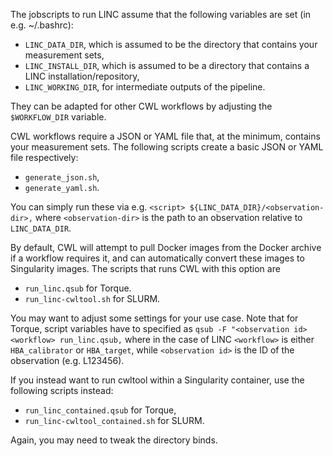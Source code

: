 The jobscripts to run LINC assume that the following variables are set (in e.g. ~/.bashrc):
* `LINC_DATA_DIR`, which is assumed to be the directory that contains your measurement sets,
* `LINC_INSTALL_DIR`, which is assumed to be a directory that contains a LINC installation/repository,
* `LINC_WORKING_DIR`, for intermediate outputs of the pipeline.

They can be adapted for other CWL workflows by adjusting the `$WORKFLOW_DIR` variable.

CWL workflows require a JSON or YAML file that, at the minimum, contains your measurement sets.
The following scripts create a basic JSON or YAML file respectively:
* `generate_json.sh`,
* `generate_yaml.sh`.

You can simply run these via e.g.
```<script> ${LINC_DATA_DIR}/<observation-dir>,```
where `<observation-dir>` is the path to an observation relative to `LINC_DATA_DIR`.

By default, CWL will attempt to pull Docker images from the Docker archive if a workflow requires it, and can automatically convert these images to Singularity images.
The scripts that runs CWL with this option are
* `run_linc.qsub` for Torque.
* `run_linc-cwltool.sh` for SLURM.

You may want to adjust some settings for your use case.
Note that for Torque, script variables have to specified as
```qsub -F "<observation id> <workflow> run_linc.qsub,```
where in the case of LINC `<workflow>` is either `HBA_calibrator` or `HBA_target`, while `<observation id>` is the ID of the observation (e.g. L123456).

If you instead want to run cwltool within a Singularity container, use the following scripts instead:
* `run_linc_contained.qsub` for Torque,
* `run_linc-cwltool_contained.sh` for SLURM.

Again, you may need to tweak the directory binds.
